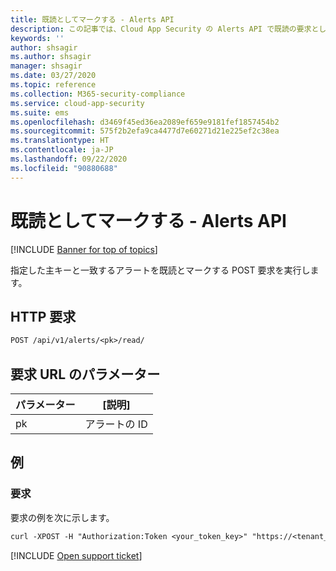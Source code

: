 ```yaml
---
title: 既読としてマークする - Alerts API
description: この記事では、Cloud App Security の Alerts API で既読の要求としてマークする方法について説明します。
keywords: ''
author: shsagir
ms.author: shsagir
manager: shsagir
ms.date: 03/27/2020
ms.topic: reference
ms.collection: M365-security-compliance
ms.service: cloud-app-security
ms.suite: ems
ms.openlocfilehash: d3469f45ed36ea2089ef659e9181fef1857454b2
ms.sourcegitcommit: 575f2b2efa9ca4477d7e60271d21e225ef2c38ea
ms.translationtype: HT
ms.contentlocale: ja-JP
ms.lasthandoff: 09/22/2020
ms.locfileid: "90880688"
---
```

# <a name="mark-as-read---alerts-api"></a>既読としてマークする - Alerts API

[!INCLUDE [Banner for top of topics](includes/banner.md)]

指定した主キーと一致するアラートを既読とマークする POST 要求を実行します。

## <a name="http-request"></a>HTTP 要求

```rest
POST /api/v1/alerts/<pk>/read/
```

## <a name="request-url-parameters"></a>要求 URL のパラメーター

| パラメーター | [説明] |
| --- | --- |
| pk | アラートの ID |

## <a name="example"></a>例

### <a name="request"></a>要求

要求の例を次に示します。

```rest
curl -XPOST -H "Authorization:Token <your_token_key>" "https://<tenant_id>.<tenant_region>.contoso.com/api/v1/alerts/<pk>/read/"
```

[!INCLUDE [Open support ticket](includes/support.md)]
